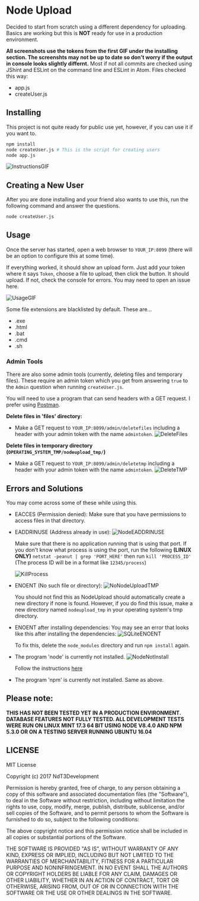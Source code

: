 # Node Upload
Decided to start from scratch using a different dependency for uploading. Basics are working but this is **NOT** ready for use in a production environment.

**All screenshots use the tokens from the first GIF under the installing section. The screenshts may not be up to date so don't worry if the output in console looks slightly differnt.**
Most if not all commits are checked using JShint and ESLint on the command line and ESLint in Atom. Files checked this way:
- app.js
- createUser.js

## Installing
This project is not quite ready for public use yet, however, if you can use it if you want to.

```sh
npm install
node createUser.js # This is the script for creating users
node app.js
```

![InstructionsGIF](https://i.imgur.com/gMNDSZC.gif)

## Creating a New User
After you are done installing and your friend also wants to use this, run the following command and answer the questions.

```sh
node createUser.js
```

## Usage

Once the server has started, open a web browser to `YOUR_IP:8099` (there will be an option to configure this at some time).

If everything worked, it should show an upload form. Just add your token where it says `Token`, choose a file to upload, then click the button. It should upload. If not, check the console for errors. You may need to open an issue here.

![UsageGIF](https://i.imgur.com/bZqbH0t.png)

Some file extensions are blacklisted by default. These are...
- .exe
- .html
- .bat
- .cmd
- .sh

### Admin Tools

There are also some admin tools (currently, deleting files and temporary files). These require an admin token which you get from answering `true` to the `Admin` question when running `createUser.js`.

You will need to use a program that can send headers with a GET request. I prefer using [Postman](https://getpostman.com).

 **Delete files in 'files' directory:**
  - Make a GET request to `YOUR_IP:8099/admin/deletefiles` including a header with your admin token with the name `admintoken`.
  ![DeleteFiles](https://i.imgur.com/aVtL3d7.png)

  **Delete files in temporary directory (`OPERATING_SYSTEM_TMP/nodeupload_tmp/`)**
  - Make a GET request to `YOUR_IP:8099/admin/deletetmp` including a header with your admin token with the name `admintoken`.
  ![DeleteTMP](https://i.imgur.com/XXUjU38.png)

## Errors and Solutions
You may come across some of these while using this.

- EACCES (Permission denied): Make sure that you have permissions to access files in that directory.

- EADDRINUSE (Address already in use):
![NodeEADDRINUSE](https://i.imgur.com/gjOM9Vp.png)

  Make sure that there is no application running that is using that port. If you don't know what process is using the port, run the following **(LINUX ONLY)** `netstat -peanut | grep 'PORT_HERE'` then run `kill 'PROCESS_ID'` (The process ID will be in a format like `12345/process`)

  ![KillProcess](https://i.imgur.com/zlgFpew.png)

- ENOENT (No such file or directory):
![NoNodeUploadTMP](https://i.imgur.com/lxe00fe.png)

  You should not find this as NodeUpload should automatically create a new directory if none is found. However, if you do find this issue, make a new directory named `nodeupload_tmp` in your operating system's tmp directory.

- ENOENT after installing dependencies: You may see an error that looks like this after installing the dependencies:
![SQLiteENOENT](https://i.imgur.com/bhJ7BbG.png)

  To fix this, delete the `node_modules` directory and run `npm install` again.

- The program 'node' is currently not installed.
![NodeNotInstall](https://i.imgur.com/xUHT8FJ.png)

  Follow the instructions [here](https://nodejs.org/en/download/package-manager/)

- The program 'npm' is currently not installed.
  Same as above.

## Please note:
**THIS HAS NOT BEEN TESTED YET IN A PRODUCTION ENVIRONMENT. DATABASE FEATURES NOT FULLY TESTED. ALL DEVELOPMENT TESTS WERE RUN ON LINUX MINT 17.3 64 BIT USING NODE V8.4.0 AND NPM 5.3.0 OR ON A TESTING SERVER RUNNING UBUNTU 16.04**

## LICENSE
MIT License

Copyright (c) 2017 NdT3Development

Permission is hereby granted, free of charge, to any person obtaining a copy
of this software and associated documentation files (the "Software"), to deal
in the Software without restriction, including without limitation the rights
to use, copy, modify, merge, publish, distribute, sublicense, and/or sell
copies of the Software, and to permit persons to whom the Software is
furnished to do so, subject to the following conditions:

The above copyright notice and this permission notice shall be included in all
copies or substantial portions of the Software.

THE SOFTWARE IS PROVIDED "AS IS", WITHOUT WARRANTY OF ANY KIND, EXPRESS OR
IMPLIED, INCLUDING BUT NOT LIMITED TO THE WARRANTIES OF MERCHANTABILITY,
FITNESS FOR A PARTICULAR PURPOSE AND NONINFRINGEMENT. IN NO EVENT SHALL THE
AUTHORS OR COPYRIGHT HOLDERS BE LIABLE FOR ANY CLAIM, DAMAGES OR OTHER
LIABILITY, WHETHER IN AN ACTION OF CONTRACT, TORT OR OTHERWISE, ARISING FROM,
OUT OF OR IN CONNECTION WITH THE SOFTWARE OR THE USE OR OTHER DEALINGS IN THE
SOFTWARE.
